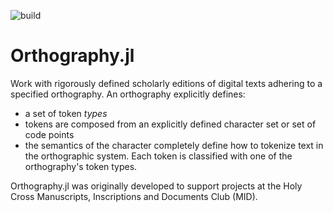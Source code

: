![build](https://github.com/HCMID/Orthography.jl/actions/workflows/Documenter.yml/badge.svg)

# Orthography.jl

Work with rigorously defined scholarly editions of digital texts adhering to a specified orthography.  An orthography explicitly defines:

- a set of token *types*
- tokens are composed from an explicitly defined character set or set of code points
- the semantics of the character completely define how to tokenize text in the orthographic system. Each token is classified with one of the orthography's token types.

Orthography.jl was originally developed to support projects at the Holy Cross Manuscripts, Inscriptions and Documents Club (MID).
